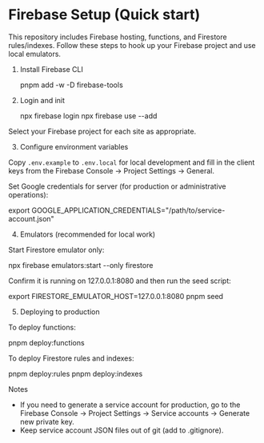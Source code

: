 # Firebase Setup (Quick start)

This repository includes Firebase hosting, functions, and Firestore rules/indexes. Follow these steps to hook up your Firebase project and use local emulators.

1. Install Firebase CLI

   pnpm add -w -D firebase-tools

2. Login and init

   npx firebase login
   npx firebase use --add

Select your Firebase project for each site as appropriate.

3. Configure environment variables

Copy `.env.example` to `.env.local` for local development and fill in the client keys from the Firebase Console -> Project Settings -> General.

Set Google credentials for server (for production or administrative operations):

   export GOOGLE_APPLICATION_CREDENTIALS="/path/to/service-account.json"

4. Emulators (recommended for local work)

Start Firestore emulator only:

   npx firebase emulators:start --only firestore

Confirm it is running on 127.0.0.1:8080 and then run the seed script:

   export FIRESTORE_EMULATOR_HOST=127.0.0.1:8080
   pnpm seed

5. Deploying to production

To deploy functions:

   pnpm deploy:functions

To deploy Firestore rules and indexes:

   pnpm deploy:rules
   pnpm deploy:indexes


Notes

- If you need to generate a service account for production, go to the Firebase Console -> Project Settings -> Service accounts -> Generate new private key.
- Keep service account JSON files out of git (add to .gitignore).
